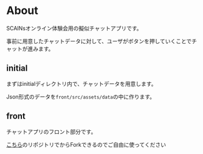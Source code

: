 # About
SCAINsオンライン体験会用の擬似チャットアプリです。

事前に用意したチャットデータに対して、ユーザがボタンを押していくことでチャットが進みます。

## initial
まずはinitialディレクトリ内で、チャットデータを用意します。

Json形式のデータを```front/src/assets/data```の中に作ります。

## front
チャットアプリのフロント部分です。

[こちら][]のリポジトリでからForkできるのでご自由に使ってください

[こちら]: https://github.com/Kenshin0011/chat_ui_react
